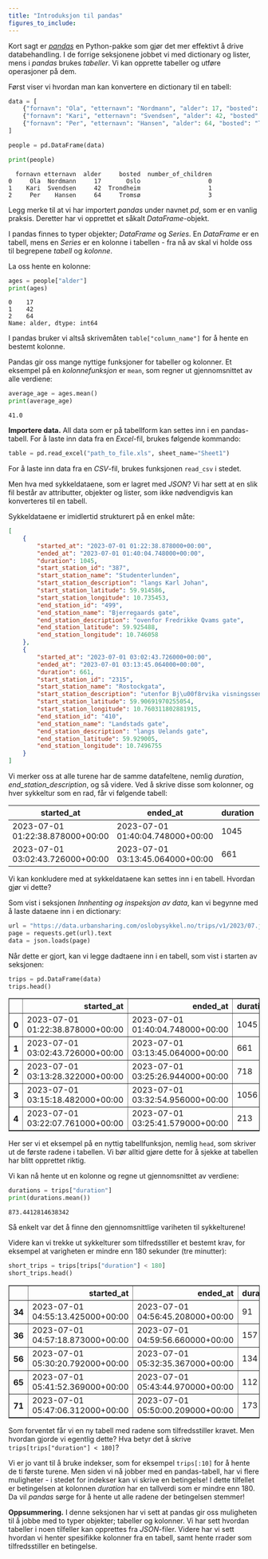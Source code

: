 ```yaml
---
title: "Introduksjon til pandas"
figures_to_include:
---
```


Kort sagt er [*pandas*](https://pandas.pydata.org/) en Python-pakke som gjør det mer effektivt å drive databehandling. I de forrige seksjonene jobbet vi med dictionary og lister, mens i *pandas* brukes *tabeller*. Vi kan opprette tabeller og utføre operasjoner på dem.

Først viser vi hvordan man kan konvertere en dictionary til en tabell: 


```python
data = [
    {"fornavn": "Ola", "etternavn": "Nordmann", "alder": 17, "bosted": "Oslo", "number_of_children": 0},
    {"fornavn": "Kari", "etternavn": "Svendsen", "alder": 42, "bosted": "Trondheim", "number_of_children": 1},
    {"fornavn": "Per", "etternavn": "Hansen", "alder": 64, "bosted": "Tromsø", "number_of_children": 3}
]

people = pd.DataFrame(data)

print(people)
```

      fornavn etternavn  alder     bosted  number_of_children
    0     Ola  Nordmann     17       Oslo                   0
    1    Kari  Svendsen     42  Trondheim                   1
    2     Per    Hansen     64     Tromsø                   3


Legg merke til at vi har importert *pandas* under navnet *pd*, som er en vanlig praksis. Deretter har vi opprettet et såkalt *DataFrame*-objekt.  

I pandas finnes to typer objekter; *DataFrame* og *Series*. En *DataFrame* er en tabell, mens en *Series* er en kolonne i tabellen - fra nå av skal vi holde oss til begrepene *tabell* og *kolonne*. 

La oss hente en kolonne:


```python
ages = people["alder"]
print(ages)
```

    0    17
    1    42
    2    64
    Name: alder, dtype: int64


I pandas bruker vi altså skrivemåten `table["column_name"]` for å hente en bestemt kolonne. 

Pandas gir oss mange nyttige funksjoner for tabeller og kolonner. Et eksempel på en *kolonnefunksjon* er `mean`, som regner ut gjennomsnittet av alle verdiene:


```python
average_age = ages.mean()
print(average_age)
```

    41.0


**Importere data.** All data som er på tabellform kan settes inn i en pandas-tabell. For å laste inn data fra en *Excel*-fil, brukes følgende kommando: 

```py
table = pd.read_excel("path_to_file.xls", sheet_name="Sheet1")
```
For å laste inn data fra en *CSV*-fil, brukes funksjonen `read_csv` i stedet. 

Men hva med sykkeldataene, som er lagret med *JSON*? Vi har sett at en slik fil består av attributter, objekter og lister, som ikke nødvendigvis kan konverteres til en tabell. 

Sykkeldataene er imidlertid strukturert på en enkel måte:

```json
[
    {
        "started_at": "2023-07-01 01:22:38.878000+00:00",
        "ended_at": "2023-07-01 01:40:04.748000+00:00",
        "duration": 1045,
        "start_station_id": "387",
        "start_station_name": "Studenterlunden",
        "start_station_description": "langs Karl Johan",
        "start_station_latitude": 59.914586,
        "start_station_longitude": 10.735453,
        "end_station_id": "499",
        "end_station_name": "Bjerregaards gate",
        "end_station_description": "ovenfor Fredrikke Qvams gate",
        "end_station_latitude": 59.925488,
        "end_station_longitude": 10.746058
    },
    {
        "started_at": "2023-07-01 03:02:43.726000+00:00",
        "ended_at": "2023-07-01 03:13:45.064000+00:00",
        "duration": 661,
        "start_station_id": "2315",
        "start_station_name": "Rostockgata",
        "start_station_description": "utenfor Bj\u00f8rvika visningssenter",
        "start_station_latitude": 59.90691970255054,
        "start_station_longitude": 10.760311802881915,
        "end_station_id": "410",
        "end_station_name": "Landstads gate",
        "end_station_description": "langs Uelands gate",
        "end_station_latitude": 59.929005,
        "end_station_longitude": 10.7496755
    }
]
```

Vi merker oss at alle turene har de samme datafeltene, nemlig *duration*, *end_station_description*, og så videre. Ved å skrive disse som kolonner, og hver sykkeltur som en rad, får vi følgende tabell:

| started_at                       | ended_at                         | duration | start_station_id | start_station_name | start_station_description       | start_station_latitude | start_station_longitude | end_station_id | end_station_name  | end_station_description      | end_station_latitude | end_station_longitude |
|----------------------------------|----------------------------------|----------|------------------|--------------------|---------------------------------|------------------------|-------------------------|----------------|-------------------|------------------------------|----------------------|-----------------------|
| 2023-07-01 01:22:38.878000+00:00 | 2023-07-01 01:40:04.748000+00:00 | 1045     | 387              | Studenterlunden    | langs Karl Johan                | 59.914586              | 10.735453               | 499            | Bjerregaards gate | ovenfor Fredrikke Qvams gate | 59.925488            | 10.746058             |
| 2023-07-01 03:02:43.726000+00:00 | 2023-07-01 03:13:45.064000+00:00 | 661      | 2315             | Rostockgata        | utenfor Bjørvika visningssenter | 59.90691970255054      | 10.760311802881915      | 410            | Landstads gate    | langs Uelands gate           | 59.929005            | 10.7496755            |

Vi kan konkludere med at sykkeldataene kan settes inn i en tabell. Hvordan gjør vi dette?

Som vist i seksjonen *Innhenting og inspeksjon av data*, kan vi begynne med å laste dataene inn i en dictionary:


```python
url = "https://data.urbansharing.com/oslobysykkel.no/trips/v1/2023/07.json"
page = requests.get(url).text
data = json.loads(page)
```

 Når dette er gjort, kan vi legge dadtaene inn i en tabell, som vist i starten av seksjonen: 


```python
trips = pd.DataFrame(data)
trips.head()
```




<div>
<style scoped>
    .dataframe tbody tr th:only-of-type {
        vertical-align: middle;
    }

    .dataframe tbody tr th {
        vertical-align: top;
    }

    .dataframe thead th {
        text-align: right;
    }
</style>
<table border="1" class="dataframe">
  <thead>
    <tr style="text-align: right;">
      <th></th>
      <th>started_at</th>
      <th>ended_at</th>
      <th>duration</th>
      <th>start_station_id</th>
      <th>start_station_name</th>
      <th>start_station_description</th>
      <th>start_station_latitude</th>
      <th>start_station_longitude</th>
      <th>end_station_id</th>
      <th>end_station_name</th>
      <th>end_station_description</th>
      <th>end_station_latitude</th>
      <th>end_station_longitude</th>
    </tr>
  </thead>
  <tbody>
    <tr>
      <th>0</th>
      <td>2023-07-01 01:22:38.878000+00:00</td>
      <td>2023-07-01 01:40:04.748000+00:00</td>
      <td>1045</td>
      <td>387</td>
      <td>Studenterlunden</td>
      <td>langs Karl Johan</td>
      <td>59.914586</td>
      <td>10.735453</td>
      <td>499</td>
      <td>Bjerregaards gate</td>
      <td>ovenfor Fredrikke Qvams gate</td>
      <td>59.925488</td>
      <td>10.746058</td>
    </tr>
    <tr>
      <th>1</th>
      <td>2023-07-01 03:02:43.726000+00:00</td>
      <td>2023-07-01 03:13:45.064000+00:00</td>
      <td>661</td>
      <td>2315</td>
      <td>Rostockgata</td>
      <td>utenfor Bjørvika visningssenter</td>
      <td>59.906920</td>
      <td>10.760312</td>
      <td>410</td>
      <td>Landstads gate</td>
      <td>langs Uelands gate</td>
      <td>59.929005</td>
      <td>10.749676</td>
    </tr>
    <tr>
      <th>2</th>
      <td>2023-07-01 03:13:28.322000+00:00</td>
      <td>2023-07-01 03:25:26.944000+00:00</td>
      <td>718</td>
      <td>384</td>
      <td>Vår Frelsers gravlund</td>
      <td>langs Ullevålsveien</td>
      <td>59.919440</td>
      <td>10.743765</td>
      <td>551</td>
      <td>Olaf Ryes plass</td>
      <td>langs Sofienberggata</td>
      <td>59.922425</td>
      <td>10.758182</td>
    </tr>
    <tr>
      <th>3</th>
      <td>2023-07-01 03:15:18.482000+00:00</td>
      <td>2023-07-01 03:32:54.956000+00:00</td>
      <td>1056</td>
      <td>584</td>
      <td>Henrik Wergelands allé</td>
      <td>ved Bogstadveien</td>
      <td>59.926894</td>
      <td>10.720789</td>
      <td>583</td>
      <td>Galgeberg</td>
      <td>langs St. Halvards gate</td>
      <td>59.907076</td>
      <td>10.779164</td>
    </tr>
    <tr>
      <th>4</th>
      <td>2023-07-01 03:22:07.761000+00:00</td>
      <td>2023-07-01 03:25:41.579000+00:00</td>
      <td>213</td>
      <td>600</td>
      <td>Dyvekes bru</td>
      <td>ved skatepark</td>
      <td>59.905323</td>
      <td>10.768958</td>
      <td>465</td>
      <td>Bjørvika</td>
      <td>under broen Nylandsveien</td>
      <td>59.909006</td>
      <td>10.756180</td>
    </tr>
  </tbody>
</table>
</div>



Her ser vi et eksempel på en nyttig tabellfunksjon, nemlig `head`, som skriver ut de første radene i tabellen. Vi bør alltid gjøre dette for å sjekke at tabellen har blitt opprettet riktig. 

Vi kan nå hente ut en kolonne og regne ut gjennomsnittet av verdiene: 


```python
durations = trips["duration"]
print(durations.mean())
```

    873.4412814638342


Så enkelt var det å finne den gjennomsnittlige variheten til sykkelturene!

Videre kan vi trekke ut sykkelturer som tilfredsstiller et bestemt krav, for eksempel at varigheten er mindre enn 180 sekunder (tre minutter):


```python
short_trips = trips[trips["duration"] < 180] 
short_trips.head()
```




<div>
<style scoped>
    .dataframe tbody tr th:only-of-type {
        vertical-align: middle;
    }

    .dataframe tbody tr th {
        vertical-align: top;
    }

    .dataframe thead th {
        text-align: right;
    }
</style>
<table border="1" class="dataframe">
  <thead>
    <tr style="text-align: right;">
      <th></th>
      <th>started_at</th>
      <th>ended_at</th>
      <th>duration</th>
      <th>start_station_id</th>
      <th>start_station_name</th>
      <th>start_station_description</th>
      <th>start_station_latitude</th>
      <th>start_station_longitude</th>
      <th>end_station_id</th>
      <th>end_station_name</th>
      <th>end_station_description</th>
      <th>end_station_latitude</th>
      <th>end_station_longitude</th>
    </tr>
  </thead>
  <tbody>
    <tr>
      <th>34</th>
      <td>2023-07-01 04:55:13.425000+00:00</td>
      <td>2023-07-01 04:56:45.208000+00:00</td>
      <td>91</td>
      <td>2350</td>
      <td>Blindern T-Bane</td>
      <td>ved Blindernveien</td>
      <td>59.940252</td>
      <td>10.716724</td>
      <td>2350</td>
      <td>Blindern T-Bane</td>
      <td>ved Blindernveien</td>
      <td>59.940252</td>
      <td>10.716724</td>
    </tr>
    <tr>
      <th>36</th>
      <td>2023-07-01 04:57:18.873000+00:00</td>
      <td>2023-07-01 04:59:56.660000+00:00</td>
      <td>157</td>
      <td>442</td>
      <td>Vulkan</td>
      <td>ved Maridalsveien</td>
      <td>59.922510</td>
      <td>10.751010</td>
      <td>463</td>
      <td>Schous plass trikkestopp</td>
      <td>ved biblioteket</td>
      <td>59.920728</td>
      <td>10.759486</td>
    </tr>
    <tr>
      <th>56</th>
      <td>2023-07-01 05:30:20.792000+00:00</td>
      <td>2023-07-01 05:32:35.367000+00:00</td>
      <td>134</td>
      <td>584</td>
      <td>Henrik Wergelands allé</td>
      <td>ved Bogstadveien</td>
      <td>59.926894</td>
      <td>10.720789</td>
      <td>579</td>
      <td>Bogstadveien</td>
      <td>ved Sporveisgata</td>
      <td>59.924732</td>
      <td>10.724628</td>
    </tr>
    <tr>
      <th>65</th>
      <td>2023-07-01 05:41:52.369000+00:00</td>
      <td>2023-07-01 05:43:44.970000+00:00</td>
      <td>112</td>
      <td>600</td>
      <td>Dyvekes bru</td>
      <td>ved skatepark</td>
      <td>59.905323</td>
      <td>10.768958</td>
      <td>737</td>
      <td>Munkegata</td>
      <td>langs Oslo gate</td>
      <td>59.908255</td>
      <td>10.767800</td>
    </tr>
    <tr>
      <th>71</th>
      <td>2023-07-01 05:47:06.312000+00:00</td>
      <td>2023-07-01 05:50:00.209000+00:00</td>
      <td>173</td>
      <td>737</td>
      <td>Munkegata</td>
      <td>langs Oslo gate</td>
      <td>59.908255</td>
      <td>10.767800</td>
      <td>600</td>
      <td>Dyvekes bru</td>
      <td>ved skatepark</td>
      <td>59.905323</td>
      <td>10.768958</td>
    </tr>
  </tbody>
</table>
</div>



Som forventet får vi en ny tabell med radene som tilfredsstiller kravet. Men hvordan gjorde vi egentlig dette? Hva betyr det å skrive `trips[trips["duration"] < 180]`? 

Vi er jo vant til å bruke indekser, som for eksempel `trips[:10]` for å hente de ti første turene. Men siden vi nå jobber med en pandas-tabell, har vi flere muligheter - i stedet for indekser kan vi skrive en betingelse! I dette tilfellet er betingelsen at kolonnen *duration* har en tallverdi som er mindre enn 180. Da vil *pandas* sørge for å hente ut alle radene der betingelsen stemmer!

**Oppsummering.** I denne seksjonen har vi sett at pandas gir oss muligheten til å jobbe med to typer objekter; tabeller og kolonner. Vi har sett hvordan tabeller i noen tilfeller kan opprettes fra *JSON*-filer. Videre har vi sett hvordan vi henter spesifikke kolonner fra en tabell, samt hente rrader som tilfredsstiller en betingelse.

